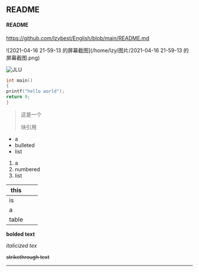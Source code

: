 ## README

#### README
https://github.com/lzybest/English/blob/main/README.md

[](https://www.baidu.com/s?ie=UTF-8&wd=%E5%90%89%E6%9E%97%E5%A4%A7%E5%AD%A6%E5%9B%BE%E7%89%87)



![2021-04-16 21-59-13 的屏幕截图](/home/lzy/图片/2021-04-16 21-59-13 的屏幕截图.png)











![JLU](https://gimg2.baidu.com/image_search/src=http%3A%2F%2Fwww.iopen.com.cn%2Fupload%2F201912%2F19%2F1576737012404114.jpg&refer=http%3A%2F%2Fwww.iopen.com.cn&app=2002&size=f9999,10000&q=a80&n=0&g=0n&fmt=jpeg?sec=1622039133&t=edc4346b91e39d4f570de8e6e3951656)



```c
int main()
{
printf("hello world");
return 0;
}
```





> 这是一个
>
> 块引用



- a
- bulleted
- list



1. a
2. numbered
3. list

| this  |      |      |
| ----- | ---- | ---- |
| is    |      |      |
| a     |      |      |
| table |      |      |



 **bolded text**



 *italicized tex*



~~strikethrough text~~



------

